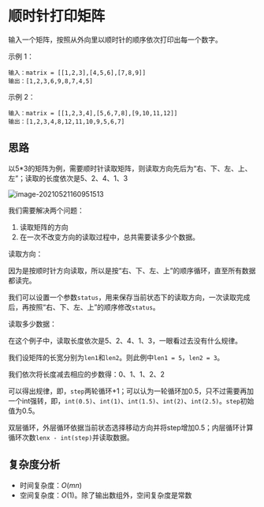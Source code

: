 # 顺时针打印矩阵

输入一个矩阵，按照从外向里以顺时针的顺序依次打印出每一个数字。

示例 1：

```
输入：matrix = [[1,2,3],[4,5,6],[7,8,9]]
输出：[1,2,3,6,9,8,7,4,5]
```


示例 2：

```
输入：matrix = [[1,2,3,4],[5,6,7,8],[9,10,11,12]]
输出：[1,2,3,4,8,12,11,10,9,5,6,7]
```



## 思路

以5*3的矩阵为例，需要顺时针读取矩阵，则读取方向先后为“右、下、左、上、左”；读取的长度依次是5、2、4、1、3

![image-20210521160951513](C:\Users\Admin\AppData\Roaming\Typora\typora-user-images\image-20210521160951513.png)

我们需要解决两个问题：

1. 读取矩阵的方向
2. 在一次不改变方向的读取过程中，总共需要读多少个数据。

读取方向：

因为是按顺时针方向读取，所以是按“右、下、左、上”的顺序循环，直至所有数据都读完。

我们可以设置一个参数`status`，用来保存当前状态下的读取方向，一次读取完成后，再按照“右、下、左、上”的顺序修改`status`。



读取多少数据：

在这个例子中，读取长度依次是5、2、4、1、3，一眼看过去没有什么规律。

我们设矩阵的长宽分别为`len1`和`len2`。则此例中`len1 = 5`，`len2 = 3`。

我们依次将长度减去相应的步数得：0、1、1、2、2

可以得出规律，即，`step`两轮循环+1；可以认为一轮循环加0.5，只不过需要再加一个int强转，即，`int(0.5)`、`int(1)`、`int(1.5)`、`int(2)`、`int(2.5)`。`step`初始值为0.5。



双层循环，外层循环依据当前状态选择移动方向并将step增加0.5；内层循环计算循环次数`lenx - int(step)`并读取数据。



## 复杂度分析

- 时间复杂度：$O(mn)$
- 空间复杂度：$O(1)$。除了输出数组外，空间复杂度是常数







